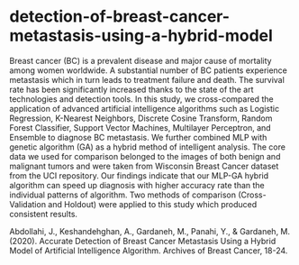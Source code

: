 # detection-of-breast-cancer-metastasis-using-a-hybrid-model
Breast cancer (BC) is a prevalent disease and major cause of mortality among women worldwide. A substantial number of BC patients experience metastasis which in turn leads to treatment failure and death. The survival rate has been significantly increased thanks to the state of the art technologies and detection tools. In this study, we cross-compared the application of advanced artificial intelligence algorithms such as Logistic Regression, K-Nearest Neighbors, Discrete Cosine Transform, Random Forest Classifier, Support Vector Machines, Multilayer Perceptron, and Ensemble to diagnose BC metastasis. We further combined MLP with genetic algorithm (GA) as a hybrid method of intelligent analysis. The core data we used for comparison belonged to the images of both benign and malignant tumors and were taken from Wisconsin Breast Cancer dataset from the UCI repository. Our findings indicate that our MLP-GA hybrid algorithm can speed up diagnosis with higher accuracy rate than the individual patterns of algorithm. Two methods of comparison (Cross-Validation and Holdout) were applied to this study which produced consistent results.


Abdollahi, J., Keshandehghan, A., Gardaneh, M., Panahi, Y., & Gardaneh, M. (2020). Accurate Detection of Breast Cancer Metastasis Using a Hybrid Model of Artificial Intelligence Algorithm. Archives of Breast Cancer, 18-24.

